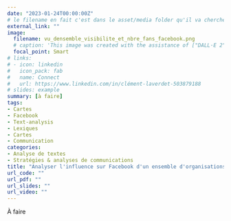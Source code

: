 ```yaml
---
date: "2023-01-24T00:00:00Z"
# le filename en fait c'est dans le asset/media folder qu'il va chercher l'image !
external_link: ""
image:
  filename: vu_densemble_visibilite_et_nbre_fans_facebook.png
  # caption: 'This image was created with the assistance of ["DALL·E 2"](https://openai.com/)'
  focal_point: Smart
# links:
# - icon: linkedin
#   icon_pack: fab
#   name: Connect
#   url: https://www.linkedin.com/in/clément-laverdet-503879188
# slides: example
summary: [à faire]
tags:
- Cartes
- Facebook
- Text-analysis
- Lexiques
- Cartes
- Communication
categories: 
- Analyse de textes
- Stratégies & analyses de communications
title: "Analyser l'influence sur Facebook d'un ensemble d'organisations & comparaisons entre concurrents"
url_code: ""
url_pdf: ""
url_slides: ""
url_video: ""
---
```

<!--Les textes sont généralement constitués de plusieurs thématiques. L'analyse thématique vise notamment à identifier ces thématiques et à caractériser la composition d'un ensemble de textes (présence ou absence des différentes thématiques).-->

À faire

